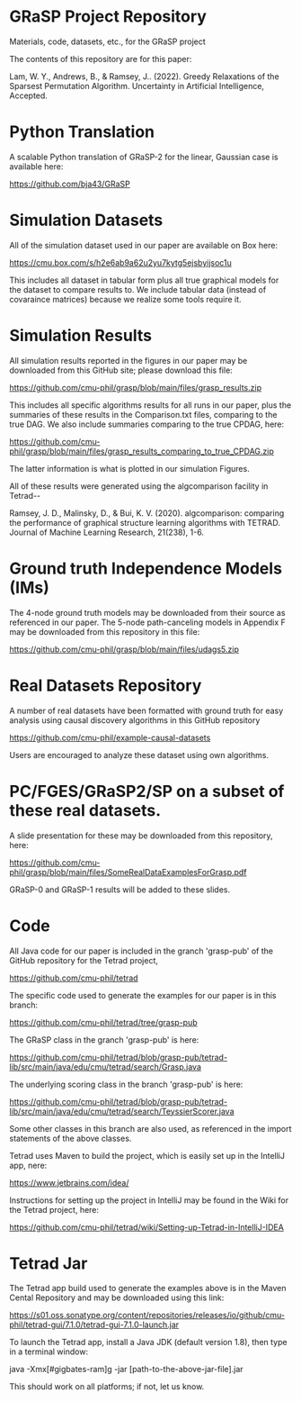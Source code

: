 # GRaSP Project Repository
Materials, code, datasets, etc., for the GRaSP project

The contents of this repository are for this paper:

Lam, W. Y., Andrews, B., & Ramsey, J.. (2022). Greedy Relaxations of the Sparsest Permutation Algorithm. Uncertainty in Artificial Intelligence, Accepted.

# Python Translation

A scalable Python translation of GRaSP-2 for the linear, Gaussian case is available here:

https://github.com/bja43/GRaSP

# Simulation Datasets

All of the simulation dataset used in our paper are available on Box here:

https://cmu.box.com/s/h2e6ab9a62u2yu7kytg5ejsbyijsoc1u

This includes all dataset in tabular form plus all true graphical models for the dataset
to compare results to. We include tabular data (instead of covaraince matrices) because we 
realize some tools require it.

# Simulation Results

All simulation results reported in the figures in our paper may be downloaded from this 
GitHub site; please download this file:

https://github.com/cmu-phil/grasp/blob/main/files/grasp_results.zip

This includes all specific algorithms results for all runs in our paper, plus the summaries
of these results in the Comparison.txt files, comparing to the true DAG. We also include
summaries comparing to the true CPDAG, here:

https://github.com/cmu-phil/grasp/blob/main/files/grasp_results_comparing_to_true_CPDAG.zip

The latter information is what is plotted in our simulation Figures.

All of these results were generated using the algcomparison facility in Tetrad--

Ramsey, J. D., Malinsky, D., & Bui, K. V. (2020). algcomparison: comparing the performance of 
graphical structure learning algorithms with TETRAD. Journal of Machine Learning Research, 21(238), 1-6.

# Ground truth Independence Models (IMs)

The 4-node ground truth models may be downloaded from their source as referenced in our paper.
The 5-node path-canceling models in Appendix F may be downloaded from this repository
in this file:

https://github.com/cmu-phil/grasp/blob/main/files/udags5.zip

# Real Datasets Repository

A number of real datasets have been formatted with ground truth for easy analysis using 
causal discovery algorithms in this GitHub repository

https://github.com/cmu-phil/example-causal-datasets

Users are encouraged to analyze these dataset using own algorithms.

# PC/FGES/GRaSP2/SP on a subset of these real datasets.

A slide presentation for these may be downloaded from this repository, here:

https://github.com/cmu-phil/grasp/blob/main/files/SomeRealDataExamplesForGrasp.pdf

GRaSP-0 and GRaSP-1 results will be added to these slides.

# Code

All Java code for our paper is included in the granch 'grasp-pub' of the GitHub 
repository for the Tetrad project,

https://github.com/cmu-phil/tetrad

The specific code used to generate the examples for our paper is in this branch:

https://github.com/cmu-phil/tetrad/tree/grasp-pub

The GRaSP class in the granch 'grasp-pub' is here:

https://github.com/cmu-phil/tetrad/blob/grasp-pub/tetrad-lib/src/main/java/edu/cmu/tetrad/search/Grasp.java

The underlying scoring class in the branch 'grasp-pub' is here:

https://github.com/cmu-phil/tetrad/blob/grasp-pub/tetrad-lib/src/main/java/edu/cmu/tetrad/search/TeyssierScorer.java

Some other classes in this branch are also used, as referenced in the import statements of the above classes.

Tetrad uses Maven to build the project, which is easily set up in the IntelliJ app, nere:

https://www.jetbrains.com/idea/

Instructions for setting up the project in IntelliJ may be found in the Wiki for the Tetrad project, here:

https://github.com/cmu-phil/tetrad/wiki/Setting-up-Tetrad-in-IntelliJ-IDEA

# Tetrad Jar

The Tetrad app build used to generate the examples above is in the Maven Cental Repository and may be downloaded using this link:

https://s01.oss.sonatype.org/content/repositories/releases/io/github/cmu-phil/tetrad-gui/7.1.0/tetrad-gui-7.1.0-launch.jar

To launch the Tetrad app, install a Java JDK (default version 1.8), then type in a terminal window:

java -Xmx[#gigbates-ram]g -jar [path-to-the-above-jar-file].jar

This should work on all platforms; if not, let us know.

